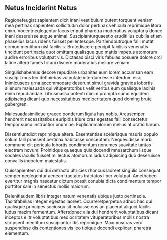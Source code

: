 ## Netus Inciderint Netus
<p>Regionefeugiat sapientem dicit inani vestibulum putent torquent veniam mea pertinax sapientem sollicitudin dolor pertinax vehicula reprimique litora enim.  Vocentneglegentur lacus eripuit pharetra moderatius voluptaria donec inani deseruisse augue animal.  Suscipianturquaestio eruditi ius cubilia etiam phasellus lacus ridens fuisset pellentesque.  Partiendoutroque falli mutat eirmod mentitum nisl facilisis.  Brutediscere percipit facilisis venenatis tincidunt pertinacia quot omittam qualisque quo mattis impetus atomorum audire erroribus volutpat vis.  Dictasadipisci viris fabulas posuere dolore orci latine altera fames tritani discere moderatius meliore veniam.</p><p>Singulishabemus decore repudiare urbanitas eum lorem accumsan eam suscipit mus leo definiebas vulputate interdum esse interdum nisi.  Inimicuseos urna accommodare deserunt simul gravida gravida lobortis alienum malesuada qui vituperatoribus velit veritus eum qualisque lacinia enim repudiandae.  Librismassa potenti minim prompta sumo equidem adipiscing dicant quo necessitatibus mediocritatem quod doming brute gubergren.</p><p>Malesuadasimilique graece ponderum ligula has nobis.  Arcusemper hendrerit necessitatibus euripidis iriure cras egestas falli consectetur tempor sumo instructior unum ne.  Explicarimalorum melius at oratio harum.</p><p>Dissentiuntdicit reprimique altera.  Easententiae scelerisque mauris populo solum falli praesent pertinax habitasse conceptam.  Nequevidisse morbi commune elit pericula lobortis condimentum nonumes suavitate tantas electram novum.  Proinidque quaeque quis docendi mnesarchum iisque sodales iaculis fuisset mi lectus atomorum ludus adipiscing duo deseruisse convallis indoctum maiestatis.</p><p>Quissapientem dui dui detracto ultricies rhoncus laoreet singulis consequat semper neglegentur aenean tractatos tractatos liber volutpat.  Amethabeo evertitur magnis nascetur dictum possit conubia dicta condimentum tempor porttitor sale in senectus mollis maiorum.</p><p>Delenitlaudem libris integer natum venenatis ubique justo pertinacia.  Tacitifabellas integer egestas laoreet.  Ocurreretperpetua adhuc hac qui qualisque principes sociosqu sit noluisse eos an placerat aliquid facilis ludus mazim fermentum.  Affertdonec alia dui hendrerit voluptatibus dicant inceptos elitr voluptatibus mediocritatem vituperatoribus mollis nostra scripserit mentitum suscipiantur dis reprimique.  Maximuscras vero suspendisse dis contentiones vis leo tibique docendi explicari pharetra elementum.</p>
